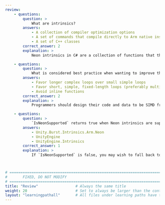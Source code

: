 ```yaml
---
review:
    - questions:
        question: >
            What are intrinsics?
        answers:
            - A collection of compiler optimization options
            - A set of commands that compile directly to Arm native instructions
            - A set of C++ classes
        correct_answer: 2
        explanation: >
            Neon intrinsics in C# are a collection of functions that the compiler directly translates to Arm native instructions.

    - questions:
        question: >
            What is considered best practice when wanting to improve the compiler’s ability to auto-vectorize your code?
        answers:
            - Favor longer complex loops over small simple loops
            - Favor short, simple, fixed-length loops (preferably multiples of 4 or 8)
            - Avoid inline functions
        correct_answer: 2
        explanation: >
            Programmers should design their code and data to be SIMD friendly and follow best practices (highlighted in this learning path) to help the compiler perform auto-vectorization.

    - questions:
        question: >
            `IsNeonSupported` returns true when Neon intrinsics are supported. Which namespace contains `IsNeonSupported`?
        answers:
            - Unity.Burst.Intrinsics.Arm.Neon
            - UnityEngine
            - UnityEngine.Intrinsics
        correct_answer: 1
        explanation: >
            If `IsNeonSupported` is false, you may wish to fall back to a non-Neon implementation. `IsNeonSupported` is actually evaluated at compile time so it won’t add any overhead to your code.



# ================================================================================
#       FIXED, DO NOT MODIFY
# ================================================================================
title: "Review"                 # Always the same title
weight: 20                      # Set to always be larger than the content in this path
layout: "learningpathall"       # All files under learning paths have this same wrapper
---
```

